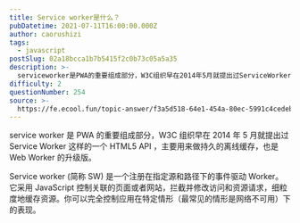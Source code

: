 ```yaml
---
title: Service worker是什么？
pubDatetime: 2021-07-11T16:00:00.000Z
author: caorushizi
tags:
  - javascript
postSlug: 02a18bcca1b7b5415f2c0b73c05a5a35
description: >-
  serviceworker是PWA的重要组成部分，W3C组织早在2014年5月就提出过ServiceWorker这样的一个HTML5API，主要用来做持久的离线缓存，也是WebWorker的升级版。S
difficulty: 2
questionNumber: 254
source: >-
  https://fe.ecool.fun/topic-answer/f3a5d518-64e1-454a-80ec-5991c4cedeb0?orderBy=updateTime&order=desc&tagId=10
---
```


service worker 是 PWA 的重要组成部分，W3C 组织早在 2014 年 5 月就提出过 Service Worker 这样的一个 HTML5 API ，主要用来做持久的离线缓存，也是 Web Worker 的升级版。

Service worker (简称 SW) 是一个注册在指定源和路径下的事件驱动 Worker。它采用 JavaScript 控制关联的页面或者网站，拦截并修改访问和资源请求，细粒度地缓存资源。你可以完全控制应用在特定情形（最常见的情形是网络不可用）下的表现。
